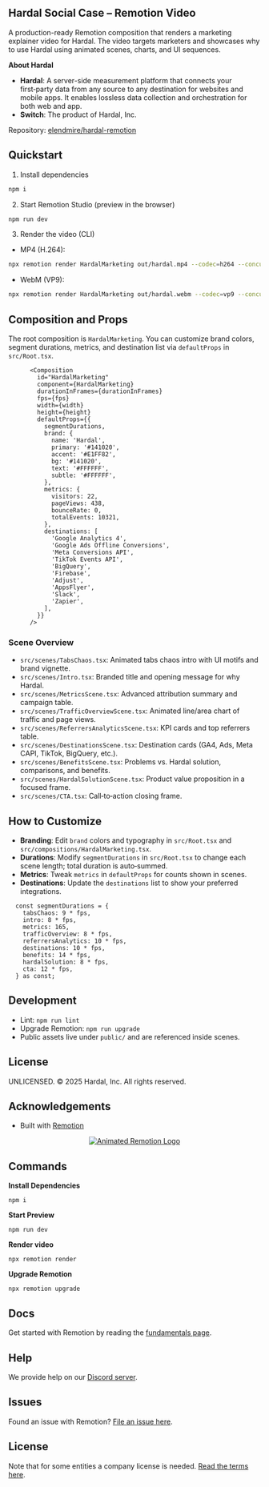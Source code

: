 ## Hardal Social Case – Remotion Video

A production-ready Remotion composition that renders a marketing explainer video for Hardal. The video targets marketers and showcases why to use Hardal using animated scenes, charts, and UI sequences.

**About Hardal**

- **Hardal**: A server-side measurement platform that connects your first‑party data from any source to any destination for websites and mobile apps. It enables lossless data collection and orchestration for both web and app.
- **Switch**: The product of Hardal, Inc.

Repository: [elendmire/hardal-remotion](https://github.com/elendmire/hardal-remotion)

## Quickstart

1) Install dependencies
```bash
npm i
```

2) Start Remotion Studio (preview in the browser)
```bash
npm run dev
```

3) Render the video (CLI)
- MP4 (H.264):
```bash
npx remotion render HardalMarketing out/hardal.mp4 --codec=h264 --concurrency=8
```
- WebM (VP9):
```bash
npx remotion render HardalMarketing out/hardal.webm --codec=vp9 --concurrency=8
```

## Composition and Props

The root composition is `HardalMarketing`. You can customize brand colors, segment durations, metrics, and destination list via `defaultProps` in `src/Root.tsx`.

```26:61:/Users/farukavci/Documents/codebase/hard_all/hardal-remotion/src/Root.tsx
      <Composition
        id="HardalMarketing"
        component={HardalMarketing}
        durationInFrames={durationInFrames}
        fps={fps}
        width={width}
        height={height}
        defaultProps={{
          segmentDurations,
          brand: {
            name: 'Hardal',
            primary: '#141020',
            accent: '#E1FF82',
            bg: '#141020',
            text: '#FFFFFF',
            subtle: '#FFFFFF',
          },
          metrics: {
            visitors: 22,
            pageViews: 438,
            bounceRate: 0,
            totalEvents: 10321,
          },
          destinations: [
            'Google Analytics 4',
            'Google Ads Offline Conversions',
            'Meta Conversions API',
            'TikTok Events API',
            'BigQuery',
            'Firebase',
            'Adjust',
            'AppsFlyer',
            'Slack',
            'Zapier',
          ],
        }}
      />
```

### Scene Overview

- `src/scenes/TabsChaos.tsx`: Animated tabs chaos intro with UI motifs and brand vignette.
- `src/scenes/Intro.tsx`: Branded title and opening message for why Hardal.
- `src/scenes/MetricsScene.tsx`: Advanced attribution summary and campaign table.
- `src/scenes/TrafficOverviewScene.tsx`: Animated line/area chart of traffic and page views.
- `src/scenes/ReferrersAnalyticsScene.tsx`: KPI cards and top referrers table.
- `src/scenes/DestinationsScene.tsx`: Destination cards (GA4, Ads, Meta CAPI, TikTok, BigQuery, etc.).
- `src/scenes/BenefitsScene.tsx`: Problems vs. Hardal solution, comparisons, and benefits.
- `src/scenes/HardalSolutionScene.tsx`: Product value proposition in a focused frame.
- `src/scenes/CTA.tsx`: Call‑to‑action closing frame.

## How to Customize

- **Branding**: Edit `brand` colors and typography in `src/Root.tsx` and `src/compositions/HardalMarketing.tsx`.
- **Durations**: Modify `segmentDurations` in `src/Root.tsx` to change each scene length; total duration is auto‑summed.
- **Metrics**: Tweak `metrics` in `defaultProps` for counts shown in scenes.
- **Destinations**: Update the `destinations` list to show your preferred integrations.

```9:23:/Users/farukavci/Documents/codebase/hard_all/hardal-remotion/src/Root.tsx
  const segmentDurations = {
    tabsChaos: 9 * fps,
    intro: 8 * fps,
    metrics: 165,
    trafficOverview: 8 * fps,
    referrersAnalytics: 10 * fps,
    destinations: 10 * fps,
    benefits: 14 * fps,
    hardalSolution: 8 * fps,
    cta: 12 * fps,
  } as const;
```

## Development

- Lint: `npm run lint`
- Upgrade Remotion: `npm run upgrade`
- Public assets live under `public/` and are referenced inside scenes.

## License

UNLICENSED. © 2025 Hardal, Inc. All rights reserved.

## Acknowledgements

- Built with [Remotion](https://www.remotion.dev)

<p align="center">
  <a href="https://github.com/remotion-dev/logo">
    <picture>
      <source media="(prefers-color-scheme: dark)" srcset="https://github.com/remotion-dev/logo/raw/main/animated-logo-banner-dark.gif">
      <img alt="Animated Remotion Logo" src="https://github.com/remotion-dev/logo/raw/main/animated-logo-banner-light.gif">
    </picture>
  </a>
</p>



## Commands

**Install Dependencies**

```console
npm i
```

**Start Preview**

```console
npm run dev
```

**Render video**

```console
npx remotion render
```

**Upgrade Remotion**

```console
npx remotion upgrade
```

## Docs

Get started with Remotion by reading the [fundamentals page](https://www.remotion.dev/docs/the-fundamentals).

## Help

We provide help on our [Discord server](https://discord.gg/6VzzNDwUwV).

## Issues

Found an issue with Remotion? [File an issue here](https://github.com/remotion-dev/remotion/issues/new).

## License

Note that for some entities a company license is needed. [Read the terms here](https://github.com/remotion-dev/remotion/blob/main/LICENSE.md).
